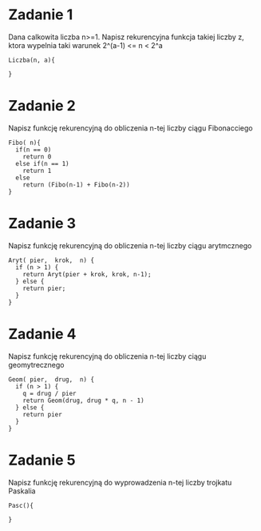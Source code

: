 # Zadanie 1
Dana calkowita liczba n>=1. Napisz rekurencyjna funkcja takiej liczby z, ktora wypelnia taki warunek 2^(a-1) <= n < 2^a

```
Liczba(n, a){

}  
```


# Zadanie 2
Napisz funkcję rekurencyjną do obliczenia n-tej liczby ciągu Fibonacciego

```
Fibo( n){
  if(n == 0)
    return 0
  else if(n == 1)
    return 1
  else
    return (Fibo(n-1) + Fibo(n-2))
}
```

# Zadanie 3
Napisz funkcję rekurencyjną do obliczenia n-tej liczby ciągu arytmcznego

```
Aryt( pier,  krok,  n) {
  if (n > 1) {
    return Aryt(pier + krok, krok, n-1);
  } else {
    return pier;
  }
}
```

# Zadanie 4
Napisz funkcję rekurencyjną do obliczenia n-tej liczby ciągu geomytrecznego

```
Geom( pier,  drug,  n) {
  if (n > 1) {
    q = drug / pier
    return Geom(drug, drug * q, n - 1)
  } else {
    return pier
  }
}
```

# Zadanie 5
Napisz funkcję rekurencyjną do wyprowadzenia n-tej liczby trojkatu Paskalia

```
Pasc(){

}
```
